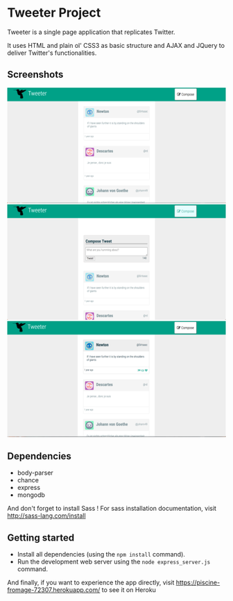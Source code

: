 # Tweeter Project

Tweeter is a single page application that replicates Twitter.

It uses HTML and plain ol' CSS3 as basic structure and AJAX and JQuery to deliver Twitter's functionalities.

## Screenshots
!["The main page"](https://github.com/YuChenHeMTL/tweeter/blob/master/docs/main_page.png)
!["Submit form for sending tweets"](https://github.com/YuChenHeMTL/tweeter/blob/master/docs/compose_form.png)
!["Hovered tweets"](https://github.com/YuChenHeMTL/tweeter/blob/master/docs/hovered_tweet.png)
## Dependencies

 - body-parser
 - chance
 - express
 - mongodb
 
  And don't forget to install Sass !
  For sass installation documentation, visit http://sass-lang.com/install

## Getting started

- Install all dependencies (using the `npm install` command).
- Run the development web server using the `node express_server.js` command.

And finally, if you want to experience the app directly, visit https://piscine-fromage-72307.herokuapp.com/ to see it on Heroku
